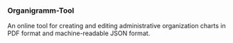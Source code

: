 ### Organigramm-Tool

An online tool for creating and editing administrative organization charts in PDF format and machine-readable JSON format.
